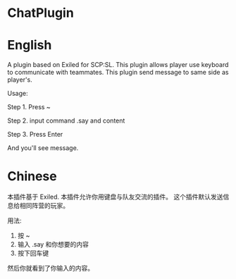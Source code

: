 # ChatPlugin

# English

A plugin based on Exiled for SCP:SL. This plugin allows player use keyboard to communicate with teammates.
This plugin send message to same side as player's.

Usage:

Step 1. Press ~

Step 2. input command .say and content

Step 3. Press Enter

And you'll see message.

# Chinese

本插件基于 Exiled. 本插件允许你用键盘与队友交流的插件。
这个插件默认发送信息给相同阵营的玩家。

用法:

1. 按 ~
2. 输入 .say 和你想要的内容
3. 按下回车键

然后你就看到了你输入的内容。



